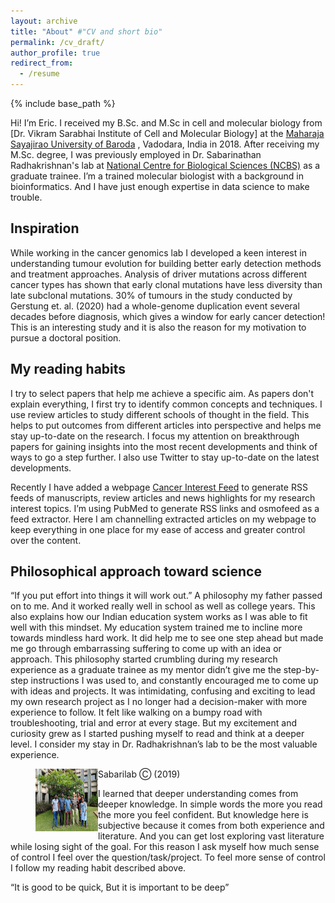 ```yaml
---
layout: archive
title: "About" #"CV and short bio"
permalink: /cv_draft/
author_profile: true
redirect_from:
  - /resume
---
```


{% include base_path %}

Hi! I’m Eric. I received my B.Sc. and M.Sc in cell and molecular biology from [Dr. Vikram Sarabhai Institute of Cell and Molecular Biology] at the [Maharaja Sayajirao University of Baroda](https://www.msubaroda.ac.in/Dr_Vikram_Sarabhai_Institute_of_Cell_and_Molecular_Biology) , Vadodara, India in 2018. After receiving my M.Sc. degree, I was previously employed in Dr. Sabarinathan Radhakrishnan's lab at [National Centre for Biological Sciences (NCBS)](https://www.ncbs.res.in/faculty/sabari) as a graduate trainee. I’m a trained molecular biologist with a background in bioinformatics. And I have just enough expertise in data science to make trouble. 

## Inspiration 
While working in the cancer genomics lab I developed a keen interest in understanding tumour evolution for building better early detection methods and treatment approaches. Analysis of driver mutations across different cancer types has shown that early clonal mutations have less diversity than late subclonal mutations. 30% of tumours in the study conducted by Gerstung et. al. (2020) had a whole-genome duplication event several decades before diagnosis, which gives a window for early cancer detection! 	This is an interesting study and it is also the reason for my motivation to pursue a doctoral position.

## My reading habits
I try to select papers that help me achieve a specific aim. As papers don't explain everything, I first try to identify common concepts and techniques. I use review articles to study different schools of thought in the field. This helps to put outcomes from different articles into perspective and helps me stay up-to-date on the research. I focus my attention on breakthrough papers for gaining insights into the most recent developments and think of ways to go a step further. I also use Twitter to stay up-to-date on the latest developments.

Recently I have added a webpage [Cancer Interest Feed](https://macwaneric.github.io/cancer_rss_feed/) to generate RSS feeds of manuscripts, review articles and news highlights for my research interest topics. I’m using PubMed to generate RSS links and osmofeed as a feed extractor. Here I am channelling extracted articles on my webpage to keep everything in one place for my ease of access and greater control over the content. 

## Philosophical approach toward science
“If you put effort into things it will work out.” A philosophy my father passed on to me. And it worked really well in school as well as college years. This also explains how our Indian education system works as I was able to fit well with this mindset. My education system trained me to incline more towards mindless hard work. It did help me to see one step ahead but made me go through embarrassing suffering to come up with an idea or approach. This philosophy started crumbling during my research experience as a graduate trainee as my mentor didn’t give me the step-by-step instructions I was used to, and constantly encouraged me to come up with ideas and projects. It was intimidating, confusing and exciting to lead my own research project as I no longer had a decision-maker with more experience to follow. It felt like walking on a bumpy road with troubleshooting, trial and error at every stage. But my excitement and curiosity grew as I started pushing myself to read and think at a deeper level. I consider my stay in Dr. Radhakrishnan’s lab to be the most valuable experience.

<figure>
  <img src="/../../files/sabarilab_grouppic_2019.jpg" alt="Sabarilab Grouppic" align="left" width="100" height="100">
  <figcaption> Sabarilab Ⓒ (2019) </figcaption>
</figure>

I learned that deeper understanding comes from deeper knowledge. In simple words the more you read the more you feel confident. But knowledge here is subjective because it comes from both experience and literature. And you can get lost exploring vast literature while losing sight of the goal. For this reason I ask myself how much sense of control I feel over the question/task/project. To feel more sense of control I follow my reading habit described above.

“It is good to be quick, But it is important to be deep”